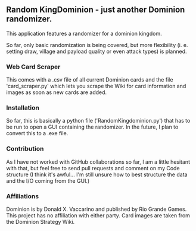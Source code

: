 ## Random KingDominion - just another Dominion randomizer.
This application features a randomizer for a dominion kingdom.

So far, only basic randomization is being covered, but more flexibility (i. e. setting draw, village and payload quality or even attack types) is planned.

### Web Card Scraper
This comes with a .csv file of all current Dominion cards and the file 'card_scraper.py' which lets you scrape the Wiki for card information and images as soon as new cards are added.

### Installation
So far, this is basically a python file ('RandomKingdominion.py') that has to be run to open a GUI containing the randomizer.
In the future, I plan to convert this to a .exe file.

### Contribution
As I have not worked with GitHub collaborations so far, I am a little hesitant with that, but feel free to send pull requests and comment on my Code structure (I think it's awful... I'm still unsure how to best structure the data and the I/O coming from the GUI.)

### Affiliations
Dominion is by Donald X. Vaccarino and published by Rio Grande Games.
This project has no affiliation with either party. Card images are taken from the Dominion Strategy Wiki.